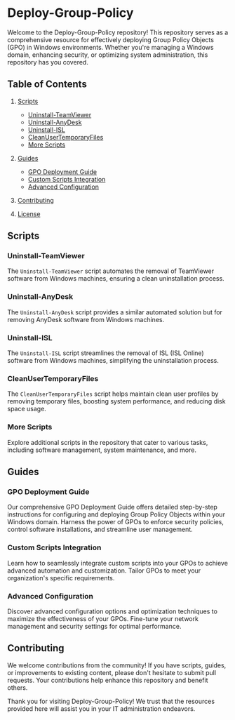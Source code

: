 # Deploy-Group-Policy

Welcome to the Deploy-Group-Policy repository! This repository serves as a comprehensive resource for effectively deploying Group Policy Objects (GPO) in Windows environments. Whether you're managing a Windows domain, enhancing security, or optimizing system administration, this repository has you covered.

## Table of Contents

1. [Scripts](#scripts)
   - [Uninstall-TeamViewer](#uninstall-teamviewer)
   - [Uninstall-AnyDesk](#uninstall-anydesk)
   - [Uninstall-ISL](#uninstall-isl)
   - [CleanUserTemporaryFiles](#cleanusertemporaryfiles)
   - [More Scripts](#more-scripts)

2. [Guides](#guides)
   - [GPO Deployment Guide](#gpo-deployment-guide)
   - [Custom Scripts Integration](#custom-scripts-integration)
   - [Advanced Configuration](#advanced-configuration)

3. [Contributing](#contributing)
4. [License](#license)

## Scripts

### Uninstall-TeamViewer

The `Uninstall-TeamViewer` script automates the removal of TeamViewer software from Windows machines, ensuring a clean uninstallation process.

### Uninstall-AnyDesk

The `Uninstall-AnyDesk` script provides a similar automated solution but for removing AnyDesk software from Windows machines.

### Uninstall-ISL

The `Uninstall-ISL` script streamlines the removal of ISL (ISL Online) software from Windows machines, simplifying the uninstallation process.

### CleanUserTemporaryFiles

The `CleanUserTemporaryFiles` script helps maintain clean user profiles by removing temporary files, boosting system performance, and reducing disk space usage.

### More Scripts

Explore additional scripts in the repository that cater to various tasks, including software management, system maintenance, and more.

## Guides

### GPO Deployment Guide

Our comprehensive GPO Deployment Guide offers detailed step-by-step instructions for configuring and deploying Group Policy Objects within your Windows domain. Harness the power of GPOs to enforce security policies, control software installations, and streamline user management.

### Custom Scripts Integration

Learn how to seamlessly integrate custom scripts into your GPOs to achieve advanced automation and customization. Tailor GPOs to meet your organization's specific requirements.

### Advanced Configuration

Discover advanced configuration options and optimization techniques to maximize the effectiveness of your GPOs. Fine-tune your network management and security settings for optimal performance.

## Contributing

We welcome contributions from the community! If you have scripts, guides, or improvements to existing content, please don't hesitate to submit pull requests. Your contributions help enhance this repository and benefit others.



Thank you for visiting Deploy-Group-Policy! We trust that the resources provided here will assist you in your IT administration endeavors.
